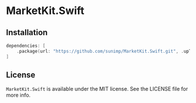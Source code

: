 # MarketKit.Swift

## Installation

```swift
dependencies: [
    .package(url: "https://github.com/sunimp/MarketKit.Swift.git", .upToNextMajor(from: "3.1.1"))
]
```

## License

`MarketKit.Swift` is available under the MIT license. See the LICENSE file for more info.
